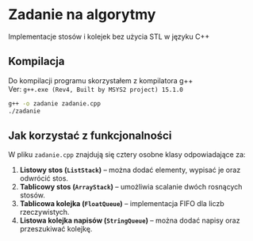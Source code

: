 # Zadanie na algorytmy
Implementacje stosów i kolejek bez użycia STL w języku C++

## Kompilacja
Do kompilacji programu skorzystałem z kompilatora g++ <br>
Ver: ```g++.exe (Rev4, Built by MSYS2 project) 15.1.0```
<br>

```bash
g++ -o zadanie zadanie.cpp
./zadanie
```

## Jak korzystać z funkcjonalności
W pliku `zadanie.cpp` znajdują się cztery osobne klasy odpowiadające za:

1. **Listowy stos (`ListStack`)** – można dodać elementy, wypisać je oraz odwrócić stos.
2. **Tablicowy stos (`ArrayStack`)** – umożliwia scalanie dwóch rosnących stosów.
3. **Tablicowa kolejka (`FloatQueue`)** – implementacja FIFO dla liczb rzeczywistych.
4. **Listowa kolejka napisów (`StringQueue`)** – można dodać napisy oraz przeszukiwać kolejkę.